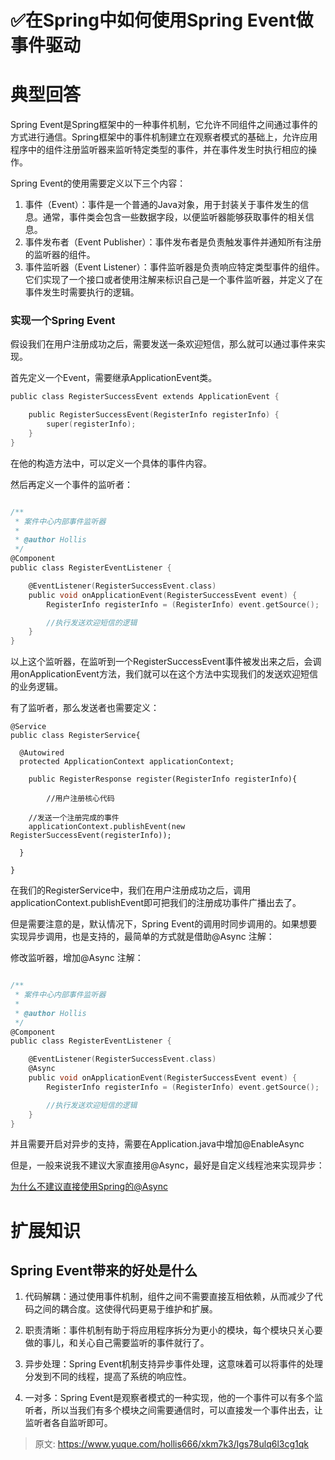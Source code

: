 # ✅在Spring中如何使用Spring Event做事件驱动

# 典型回答


Spring Event是Spring框架中的一种事件机制，它允许不同组件之间通过事件的方式进行通信。Spring框架中的事件机制建立在观察者模式的基础上，允许应用程序中的组件注册监听器来监听特定类型的事件，并在事件发生时执行相应的操作。



Spring Event的使用需要定义以下三个内容：



1. 事件（Event）：事件是一个普通的Java对象，用于封装关于事件发生的信息。通常，事件类会包含一些数据字段，以便监听器能够获取事件的相关信息。
2. 事件发布者（Event Publisher）：事件发布者是负责触发事件并通知所有注册的监听器的组件。
3. 事件监听器（Event Listener）：事件监听器是负责响应特定类型事件的组件。它们实现了一个接口或者使用注解来标识自己是一个事件监听器，并定义了在事件发生时需要执行的逻辑。



### 实现一个Spring Event


假设我们在用户注册成功之后，需要发送一条欢迎短信，那么就可以通过事件来实现。



首先定义一个Event，需要继承ApplicationEvent类。



```c
public class RegisterSuccessEvent extends ApplicationEvent {

    public RegisterSuccessEvent(RegisterInfo registerInfo) {
        super(registerInfo);
    }
}

```



在他的构造方法中，可以定义一个具体的事件内容。



然后再定义一个事件的监听者：



```c

/**
 * 案件中心内部事件监听器
 *
 * @author Hollis
 */
@Component
public class RegisterEventListener {

    @EventListener(RegisterSuccessEvent.class)
    public void onApplicationEvent(RegisterSuccessEvent event) {
        RegisterInfo registerInfo = (RegisterInfo) event.getSource();

        //执行发送欢迎短信的逻辑
    }
}

```





以上这个监听器，在监听到一个RegisterSuccessEvent事件被发出来之后，会调用onApplicationEvent方法，我们就可以在这个方法中实现我们的发送欢迎短信的业务逻辑。



有了监听者，那么发送者也需要定义：



```plain
@Service
public class RegisterService{

  @Autowired
  protected ApplicationContext applicationContext;

	public RegisterResponse register(RegisterInfo registerInfo){

		//用户注册核心代码

  	//发送一个注册完成的事件
    applicationContext.publishEvent(new RegisterSuccessEvent(registerInfo));

  }

}
```

 

在我们的RegisterService中，我们在用户注册成功之后，调用applicationContext.publishEvent即可把我们的注册成功事件广播出去了。



但是需要注意的是，默认情况下，Spring Event的调用时同步调用的。如果想要实现异步调用，也是支持的，最简单的方式就是借助@Async 注解：



修改监听器，增加@Async 注解：



```c

/**
 * 案件中心内部事件监听器
 *
 * @author Hollis
 */
@Component
public class RegisterEventListener {

    @EventListener(RegisterSuccessEvent.class)
    @Async
    public void onApplicationEvent(RegisterSuccessEvent event) {
        RegisterInfo registerInfo = (RegisterInfo) event.getSource();

        //执行发送欢迎短信的逻辑
    }
}

```



并且需要开启对异步的支持，需要在Application.java中增加@EnableAsync

 

但是，一般来说我不建议大家直接用@Async，最好是自定义线程池来实现异步：



[为什么不建议直接使用Spring的@Async](https://www.yuque.com/hollis666/xkm7k3/naw927g44ywpxw4e)

# 扩展知识


## Spring Event带来的好处是什么


1. 代码解耦：通过使用事件机制，组件之间不需要直接互相依赖，从而减少了代码之间的耦合度。这使得代码更易于维护和扩展。



2. 职责清晰：事件机制有助于将应用程序拆分为更小的模块，每个模块只关心要做的事儿，和关心自己需要监听的事件就行了。



3. 异步处理：Spring Event机制支持异步事件处理，这意味着可以将事件的处理分发到不同的线程，提高了系统的响应性。



4. 一对多：Spring Event是观察者模式的一种实现，他的一个事件可以有多个监听者，所以当我们有多个模块之间需要通信时，可以直接发一个事件出去，让监听者各自监听即可。



> 原文: <https://www.yuque.com/hollis666/xkm7k3/lgs78ulq6l3cg1qk>